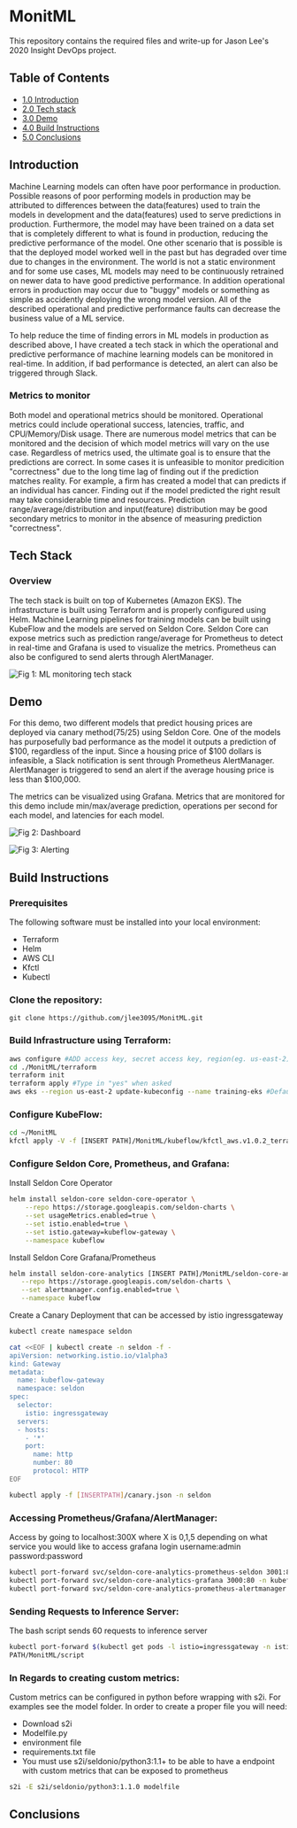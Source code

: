 # MonitML

This repository contains the required files and write-up for Jason Lee's 2020 Insight DevOps project.

## Table of Contents
  - [1.0 Introduction](README.md#introduction)
  - [2.0 Tech stack](README.md#tech-stack)
  - [3.0 Demo](README.md#demo)
  - [4.0 Build Instructions](README.md#build-instructions)
  - [5.0 Conclusions](README.md#conclusions)

## Introduction
Machine Learning models can often have poor performance in production. Possible reasons of poor performing models in production may be attributed to differences between the data(features) used to train the models in development and the data(features) used to serve predictions in production. Furthermore, the model may have been trained on a data set that is completely different to what is found in production, reducing the predictive performance of the model. One other scenario that is possible is that the deployed model worked well in the past but has degraded over time due to changes in the environment. The world is not a static environment and for some use cases, ML models may need to be continuously retrained on newer data to have good predictive performance. In addition operational errors in production may occur due to "buggy" models or something as simple as accidently deploying the wrong model version. All of the described operational and predictive performance faults can decrease the business value of a ML service. 

To help reduce the time of finding errors in ML models in production as described above, I have created a tech stack in which the operational and predictive performance of machine learning models can be monitored in real-time. In addition, if bad performance is detected, an alert can also be triggered through Slack.

### Metrics to monitor
Both model and operational metrics should be monitored. Operational metrics could include operational success, latencies, traffic, and CPU/Memory/Disk usage. There are numerous model metrics that can be monitored and the decision of which model metrics will vary on the use case. Regardless of metrics used, the ultimate goal is to ensure that the predictions are correct. In some cases it is unfeasible to monitor predicition "correctness" due to the long time lag of finding out if the prediction matches reality. For example, a firm has created a model that can predicts if an individual has cancer. Finding out if the model predicted the right result may take considerable time and resources. Prediction range/average/distribution and input(feature) distribution may be good secondary metrics to monitor in the absence of measuring prediction "correctness".     


## Tech Stack
### Overview
The tech stack is built on top of Kubernetes (Amazon EKS). The infrastructure is built using Terraform and is properly configured using Helm. Machine Learning pipelines for training models can be built using KubeFlow and the models are served on Seldon Core. Seldon Core can expose metrics such as prediction range/average for Prometheus to detect in real-time and Grafana is used to visualize the metrics. Prometheus can also be configured to send alerts through AlertManager.       

![Fig 1: ML monitoring tech stack](/Images/techstack.PNG)


## Demo
For this demo, two different models that predict housing prices are deployed via canary method(75/25) using Seldon Core. One of the models has purposefully bad performance as the model it outputs a prediction of $100, regardless of the input. Since a housing price of $100 dollars is infeasible, a Slack notification is sent through Prometheus AlertManager. AlertManager is triggered to send an alert if the average housing price is less than $100,000.

The metrics can be visualized using Grafana. Metrics that are monitored for this demo include min/max/average prediction, operations per second for each model, and latencies for each model.

![Fig 2: Dashboard](/Images/dashboard.PNG)

![Fig 3: Alerting](/Images/alert.PNG)

## Build Instructions
### Prerequisites
The following software must be installed into your local environment:
* Terraform
* Helm
* AWS CLI
* Kfctl
* Kubectl

### Clone the repository:
`git clone https://github.com/jlee3095/MonitML.git`

### Build Infrastructure using Terraform: 
```sh
aws configure #ADD access key, secret access key, region(eg. us-east-2), and output formt (eg. json) when prompted
cd ./MonitML/terraform
terraform init
terraform apply #Type in "yes" when asked 
aws eks --region us-east-2 update-kubeconfig --name training-eks #Default name is training-eks and region is us-east-2. These can be changed in terraform files.
```
### Configure KubeFlow:
 ```sh
cd ~/MonitML
kfctl apply -V -f [INSERT PATH]/MonitML/kubeflow/kfctl_aws.v1.0.2_terraform.yaml
```
### Configure Seldon Core, Prometheus, and Grafana:
Install Seldon Core Operator
```sh
helm install seldon-core seldon-core-operator \
    --repo https://storage.googleapis.com/seldon-charts \
    --set usageMetrics.enabled=true \
    --set istio.enabled=true \
    --set istio.gateway=kubeflow-gateway \
    --namespace kubeflow
```
Install Seldon Core Grafana/Prometheus
```sh
helm install seldon-core-analytics [INSERT PATH]/MonitML/seldon-core-analytics-orig \
   --repo https://storage.googleapis.com/seldon-charts \
   --set alertmanager.config.enabled=true \
   --namespace kubeflow
```
Create a Canary Deployment that can be accessed by istio ingressgateway
```sh
kubectl create namespace seldon

cat <<EOF | kubectl create -n seldon -f - 
apiVersion: networking.istio.io/v1alpha3
kind: Gateway
metadata:
  name: kubeflow-gateway
  namespace: seldon
spec:
  selector:
    istio: ingressgateway
  servers:
  - hosts:
    - '*'
    port:
      name: http
      number: 80
      protocol: HTTP
EOF

kubectl apply -f [INSERTPATH]/canary.json -n seldon
```

### Accessing Prometheus/Grafana/AlertManager: 
Access by going to localhost:300X where X is 0,1,5 depending on what service you would like to access
grafana login username:admin password:password
```sh
kubectl port-forward svc/seldon-core-analytics-prometheus-seldon 3001:80 -n kubeflow &
kubectl port-forward svc/seldon-core-analytics-grafana 3000:80 -n kubeflow &
kubectl port-forward svc/seldon-core-analytics-prometheus-alertmanager 3005:80 -n kubeflow &
```

### Sending Requests to Inference Server:
The bash script sends 60 requests to inference server
```sh
kubectl port-forward $(kubectl get pods -l istio=ingressgateway -n istio-system -o jsonpath='{.items[0].metadata.name}') -n istio-system 8004:80
PATH/MonitML/script
```
### In Regards to creating custom metrics:
Custom metrics can be configured in python before wrapping with s2i. For examples see the model folder. In order to create a proper file you will need:
* Download s2i
* Modelfile.py
* environment file
* requirements.txt file
* You must use s2i/seldonio/python3:1.1+ to be able to have a endpoint with custom metrics that can be exposed to prometheus 
```sh
s2i -E s2i/seldonio/python3:1.1.0 modelfile
```

## Conclusions
